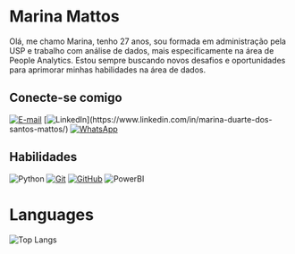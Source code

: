 # Marina Mattos

Olá, me chamo Marina, tenho 27 anos, sou formada em administração pela USP e trabalho com análise de dados, mais especificamente na área de People Analytics. Estou sempre buscando novos desafios e oportunidades para aprimorar minhas habilidades na área de dados.


## Conecte-se comigo
[![E-mail](https://img.shields.io/badge/Gmail-D14836?style=for-the-badge&logo=gmail&logoColor=white)](mailto:marinadsmattos@gmail.com)
[![LinkedIn](https://img.shields.io/badge/-LinkedIn-%230077B5?style=for-the-badge&logo=linkedin&logoColor=white")](https://www.linkedin.com/in/marina-duarte-dos-santos-mattos/)
[![WhatsApp](https://img.shields.io/badge/WhatsApp-25D366?style=for-the-badge&logo=whatsapp&logoColor=white)](https://api.whatsapp.com/send/?phone=5519996084313&text&type=phone_number&app_absent=0)



## Habilidades

![Python](https://img.shields.io/badge/Python-000?style=for-the-badge&logo=python&logoColor=30A3DC)
[![Git](https://img.shields.io/badge/Git-000?style=for-the-badge&logo=git&logoColor=E94D5F)](https://git-scm.com/doc) 
[![GitHub](https://img.shields.io/badge/GitHub-000?style=for-the-badge&logo=github&logoColor=30A3DC)](https://docs.github.com/)
![PowerBI](https://img.shields.io/badge/PowerBI-000?style=for-the-badge&logo=PowerBI&logoColor=#FFFF00)

# Languages
![Top Langs](https://github-readme-stats-git-masterrstaa-rickstaa.vercel.app/api/top-langs/?username=MARINAMATTOS&layout=compact&bg_color=000&border_color=30A3DC&title_color=E94D5F&text_color=FFF)
